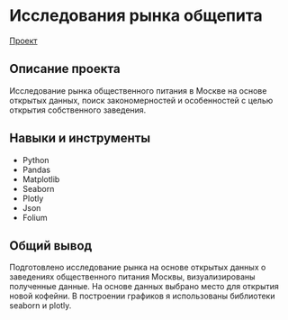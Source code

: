 # Исследования рынка общепита

[Проект](https://github.com/yaricon/Portfolio/blob/main/Исследование%20рынка%20общепита%20в%20Москве/Анализ%20рынка%20общепита.ipynb)

## Описание проекта

Исследование рынка общественного питания в Москве на основе открытых данных, поиск закономерностей и особенностей с целью открытия собственного заведения.

## Навыки и инструменты

- Python
- Pandas
- Matplotlib
- Seaborn
- Plotly
- Json
- Folium

## Общий вывод

Подготовлено исследование рынка на основе открытых данных о заведениях общественного питания Москвы, визуализированы полученные данные. На основе данных выбрано место для открытия новой кофейни. В построении графиков я использованы библиотеки seaborn и plotly. 
